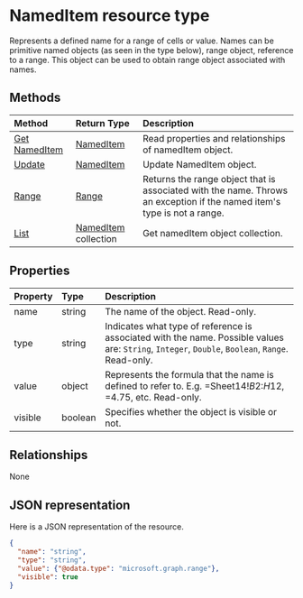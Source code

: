# NamedItem resource type

Represents a defined name for a range of cells or value. Names can be primitive named objects (as seen in the type below), range object, reference to a range. This object can be used to obtain range object associated with names.


## Methods

| Method		   | Return Type	|Description|
|:---------------|:--------|:----------|
|[Get NamedItem](../api/nameditem_get.md) | [NamedItem](nameditem.md) |Read properties and relationships of namedItem object.|
|[Update](../api/nameditem_update.md) | [NamedItem](nameditem.md)	|Update NamedItem object. |
|[Range](../api/nameditem_range.md)|[Range](range.md)|Returns the range object that is associated with the name. Throws an exception if the named item's type is not a range.|
|[List](../api/nameditem_list.md) | [NamedItem](nameditem.md) collection |Get namedItem object collection. |

## Properties
| Property	   | Type	|Description|
|:---------------|:--------|:----------|
|name|string|The name of the object. Read-only.|
|type|string|Indicates what type of reference is associated with the name. Possible values are: `String`, `Integer`, `Double`, `Boolean`, `Range`. Read-only.|
|value|object|Represents the formula that the name is defined to refer to. E.g. =Sheet14!$B$2:$H$12, =4.75, etc. Read-only.|
|visible|boolean|Specifies whether the object is visible or not.|

## Relationships
None


## JSON representation

Here is a JSON representation of the resource.

<!-- {
  "blockType": "resource",
  "optionalProperties": [

  ],
  "@odata.type": "microsoft.graph.namedItem"
}-->

```json
{
  "name": "string",
  "type": "string",
  "value": {"@odata.type": "microsoft.graph.range"},
  "visible": true
}

```

<!-- uuid: 8fcb5dbc-d5aa-4681-8e31-b001d5168d79
2015-10-25 14:57:30 UTC -->
<!-- {
  "type": "#page.annotation",
  "description": "NamedItem resource",
  "keywords": "",
  "section": "documentation",
  "tocPath": ""
}-->

<!-- {
  "type": "#page.annotation",
  "description": "",
  "tocPath": "Excel/nameditem",
  "apiVersion": "v1.0",
  "section": "documentation",
  "canonicalURL": ""
} -->
